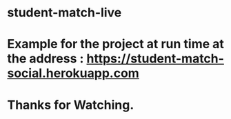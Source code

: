 # student-match-live
# Example for the project at run time at the address : https://student-match-social.herokuapp.com
# Thanks for Watching.
